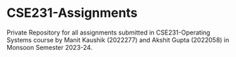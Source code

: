 # CSE231-Assignments
Private Repository for all assignments submitted in CSE231-Operating Systems course by Manit Kaushik (2022277) and Akshit Gupta (2022058) in Monsoon Semester 2023-24.
